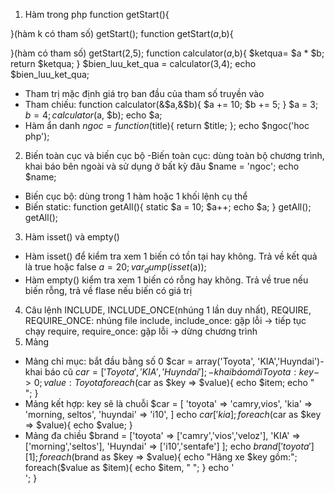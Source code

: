 1. Hàm trong php
function getStart(){

}(hàm k có tham số)
getStart();
function getStart($a,$b){

}(hàm có tham số)
getStart(2,5);
function calculator($a,$b){
    $ketqua= $a * $b;
    return $ketqua;
}
$bien_luu_ket_qua = calculator(3,4);
echo $bien_luu_ket_qua;
- Tham trị mặc định giá trọ ban đầu của tham số truyền vào
- Tham chiếu:
function calculator(&$a,&$b){
    $a += 10;
    $b += 5;
}
$a = 3;
$b = 4;
calculator($a, $b);
echo $a;
- Hàm ẩn danh
$ngoc = function($title){
    return $title;
};
echo $ngoc('hoc php');
2. Biến toàn cục và biến cục bộ
-Biến toàn cục: dùng toàn bộ chương trình, khai báo bên ngoài và sử dụng ở bất kỳ đâu
$name = 'ngoc';
echo $name;
- Biến cục bộ: dùng trong 1 hàm hoặc 1 khối lệnh cụ thể
- Biến static: 
function getAll(){
    static $a = 10;
    $a++;
    echo $a;
}
getAll();
getAll();
3. Hàm isset() và empty()
- Hàm isset() để kiểm tra xem 1 biến có tồn tại hay không. Trả về kết quả là true hoặc false
$a = 20;
var_dump(isset($a));
- Hàm empty() kiểm tra xem 1 biến có rỗng hay không.  Trả về true nếu biến rỗng, trả về flase nếu biến có giá trị
4. Câu lệnh INCLUDE, INCLUDE_ONCE(nhúng 1 lần duy nhất), REQUIRE, REQUIRE_ONCE: nhúng file
include, include_once: gặp lỗi -> tiếp tục chạy
require, require_once: gặp lỗi -> dừng chương trình
5. Mảng
- Mảng chỉ mục: bắt đầu bằng số 0
$car = array('Toyota', 'KIA','Huyndai')-khai báo cũ
$car = ['Toyota', 'KIA','Huyndai'];-khai báo mới
Toyota: key->0; value:Toyota
foreach ($car as $key => $value){
    echo $item;
    echo "<br>";
}
- Mảng kết hợp: key sẽ là chuỗi
$car = [
    'toyota' => 'camry,vios',
    'kia' => 'morning, seltos',
    'huyndai' => 'i10',
]
echo $car['kia];
foreach ($car as $key => $value){
    echo $value;
}
- Mảng đa chiều
$brand = ['toyota' => ['camry','vios','veloz'],
          'KIA' => ['morning','seltos'],
          'Huyndai' => ['i10','sentafe']
];
echo $brand['toyota'][1];
foreach ($brand as $key => $value){
    echo "Hãng xe $key gồm:";
    foreach($value as $item){
        echo $item, " ";
    }
    echo '<br>';
}


